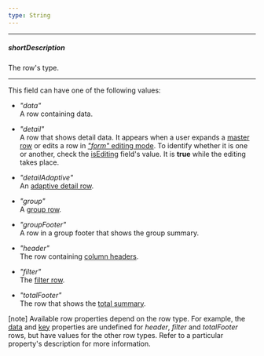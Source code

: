 ```yaml
---
type: String
---
```

---
##### shortDescription
The row's type.

---
This field can have one of the following values:

- *"data"*      
A row containing data.  

- *"detail"*    
A row that shows detail data. It appears when a user expands a [master row](/concepts/05%20Widgets/DataGrid/60%20Master-Detail%20Interface '/Documentation/Guide/Widgets/DataGrid/Master-Detail_Interface/') or edits a row in [*"form"* editing mode](/concepts/05%20Widgets/DataGrid/20%20Editing/10%20User%20Interaction/40%20Form%20Mode.md '/Documentation/Guide/Widgets/DataGrid/Editing/#User_Interaction/Form_Mode'). To identify whether it is one or another, check the [isEditing](/api-reference/10%20UI%20Widgets/dxDataGrid/6%20Row/isEditing.md '/Documentation/ApiReference/UI_Widgets/dxDataGrid/Row/#isEditing') field's value. It is **true** while the editing takes place.

- *"detailAdaptive"*    
An [adaptive detail row](/concepts/05%20Widgets/DataGrid/15%20Columns/50%20Adaptability.md '/Documentation/Guide/Widgets/DataGrid/Columns/Adaptability/').

- *"group"*     
A [group row](/concepts/05%20Widgets/DataGrid/45%20Grouping/10%20User%20Interaction/20%20Expand%20and%20Collapse%20Groups.md '/Documentation/Guide/Widgets/DataGrid/Grouping/#User_Interaction/Expand_and_Collapse_Groups').        

- *"groupFooter"*       
A row in a group footer that shows the group summary.

- *"header"*    
The row containing [column headers](/concepts/05%20Widgets/DataGrid/15%20Columns/15%20Customize%20Column%20Headers.md '/Documentation/Guide/Widgets/DataGrid/Columns/Customize_Column_Headers/').

- *"filter"*    
The [filter row](/concepts/05%20Widgets/DataGrid/30%20Filtering%20and%20Searching/1%20Filter%20Row.md '/Documentation/Guide/Widgets/DataGrid/Filtering_and_Searching/#Filter_Row').

- *"totalFooter"*   
The row that shows the [total summary](/concepts/05%20Widgets/DataGrid/65%20Summaries/10%20Total%20Summary '/Documentation/Guide/Widgets/DataGrid/Summaries/Total_Summary/').

[note] Available row properties depend on the row type. For example, the [data](/api-reference/10%20UI%20Widgets/dxDataGrid/6%20Row/data.md '/Documentation/ApiReference/UI_Widgets/dxDataGrid/Row/#data') and [key](/api-reference/10%20UI%20Widgets/dxDataGrid/6%20Row/key.md '/Documentation/ApiReference/UI_Widgets/dxDataGrid/Row/#key') properties are undefined for *header*, *filter* and *totalFooter* rows, but have values for the other row types. Refer to a particular property's description for more information.